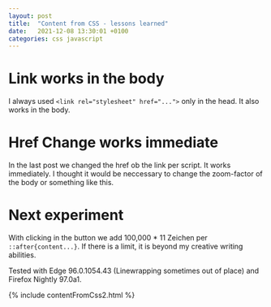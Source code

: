 ```yaml
---
layout: post
title:  "Content from CSS - lessons learned"
date:   2021-12-08 13:30:01 +0100
categories: css javascript
---
```


# Link works in the body
I always used `<link rel="stylesheet" href="...">` only in the head. It also works in the body.

# Href Change works immediate
In the last post we changed the href ob the link per script. It works immediately.
I thought it would be neccessary to change the zoom-factor of the body or something like this.

# Next experiment
With clicking in the button we add 100,000 * 11 Zeichen per `::after{content...}`.
If there is a limit, it is beyond my creative writing abilities.

Tested with Edge 96.0.1054.43 (Linewrapping sometimes out of place) and Firefox Nightly 97.0a1.

{% include contentFromCss2.html %}